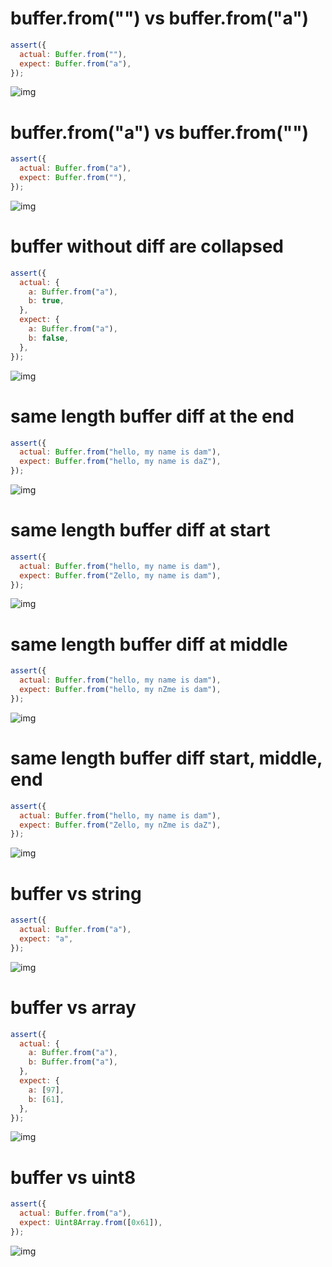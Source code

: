 # buffer.from("") vs buffer.from("a")

```js
assert({
  actual: Buffer.from(""),
  expect: Buffer.from("a"),
});
```

![img](<./array_typed/buffer.from("") vs buffer.from("a").svg>)

# buffer.from("a") vs buffer.from("")

```js
assert({
  actual: Buffer.from("a"),
  expect: Buffer.from(""),
});
```

![img](<./array_typed/buffer.from("a") vs buffer.from("").svg>)

# buffer without diff are collapsed

```js
assert({
  actual: {
    a: Buffer.from("a"),
    b: true,
  },
  expect: {
    a: Buffer.from("a"),
    b: false,
  },
});
```

![img](<./array_typed/buffer without diff are collapsed.svg>)

# same length buffer diff at the end

```js
assert({
  actual: Buffer.from("hello, my name is dam"),
  expect: Buffer.from("hello, my name is daZ"),
});
```

![img](<./array_typed/same length buffer diff at the end.svg>)

# same length buffer diff at start

```js
assert({
  actual: Buffer.from("hello, my name is dam"),
  expect: Buffer.from("Zello, my name is dam"),
});
```

![img](<./array_typed/same length buffer diff at start.svg>)

# same length buffer diff at middle

```js
assert({
  actual: Buffer.from("hello, my name is dam"),
  expect: Buffer.from("hello, my nZme is dam"),
});
```

![img](<./array_typed/same length buffer diff at middle.svg>)

# same length buffer diff start, middle, end

```js
assert({
  actual: Buffer.from("hello, my name is dam"),
  expect: Buffer.from("Zello, my nZme is daZ"),
});
```

![img](<./array_typed/same length buffer diff start, middle, end.svg>)

# buffer vs string

```js
assert({
  actual: Buffer.from("a"),
  expect: "a",
});
```

![img](<./array_typed/buffer vs string.svg>)

# buffer vs array

```js
assert({
  actual: {
    a: Buffer.from("a"),
    b: Buffer.from("a"),
  },
  expect: {
    a: [97],
    b: [61],
  },
});
```

![img](<./array_typed/buffer vs array.svg>)

# buffer vs uint8

```js
assert({
  actual: Buffer.from("a"),
  expect: Uint8Array.from([0x61]),
});
```

![img](<./array_typed/buffer vs uint8.svg>)

